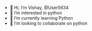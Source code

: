 - 👋 Hi, I’m Vishay, @User5634
- 👀 I’m interested in python
- 🌱 I’m currently learning Python
- 💞️ I’m looking to collaborate on python



<!---
User5634/User5634 is a ✨ special ✨ repository because its `README.md` (this file) appears on your GitHub profile.
You can click the Preview link to take a look at your changes.
--->
